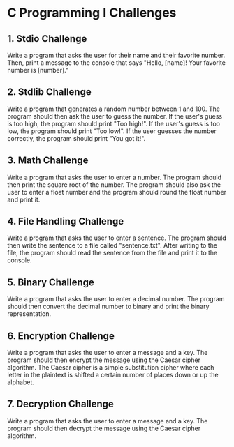 # C Programming I Challenges

## 1. Stdio Challenge

Write a program that asks the user for their name and their favorite number. Then, print a message to the console that says "Hello, [name]! Your favorite number is [number]."

## 2. Stdlib Challenge

Write a program that generates a random number between 1 and 100. The program should then ask the user to guess the number. If the user's guess is too high, the program should print "Too high!". If the user's guess is too low, the program should print "Too low!". If the user guesses the number correctly, the program should print "You got it!".

## 3. Math Challenge

Write a program that asks the user to enter a number. The program should then print the square root of the number. The program should also ask the user to enter a float number and the program should round the float number and print it.

## 4. File Handling Challenge

Write a program that asks the user to enter a sentence. The program should then write the sentence to a file called "sentence.txt". After writing to the file, the program should read the sentence from the file and print it to the console.

## 5. Binary Challenge

Write a program that asks the user to enter a decimal number. The program should then convert the decimal number to binary and print the binary representation.

## 6. Encryption Challenge

Write a program that asks the user to enter a message and a key. The program should then encrypt the message using the Caesar cipher algorithm. The Caesar cipher is a simple substitution cipher where each letter in the plaintext is shifted a certain number of places down or up the alphabet.

## 7. Decryption Challenge

Write a program that asks the user to enter a message and a key. The program should then decrypt the message using the Caesar cipher algorithm.
